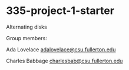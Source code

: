 # 335-project-1-starter
Alternating disks

Group members:

Ada Lovelace adalovelace@csu.fullerton.edu

Charles Babbage charlesbab@csu.fullerton.edu
